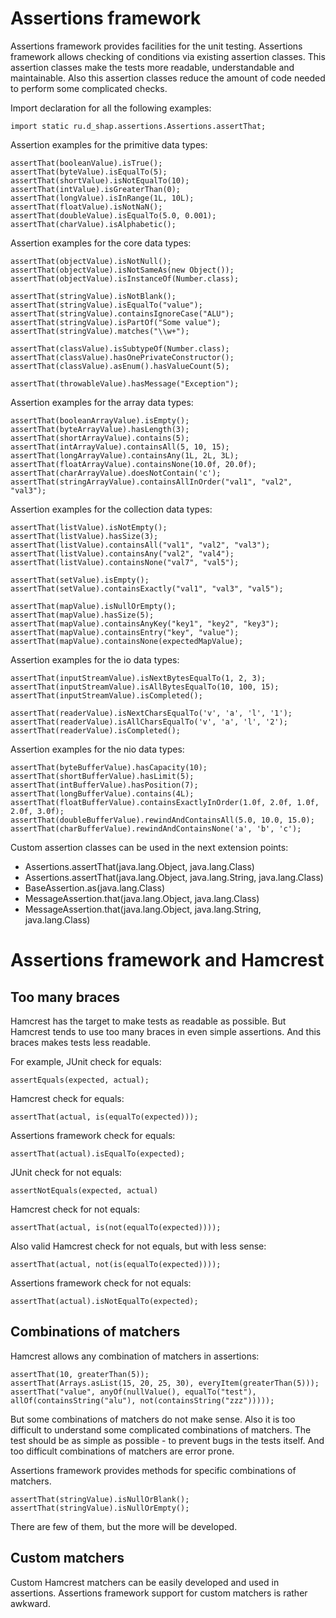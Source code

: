Assertions framework
====================
Assertions framework provides facilities for the unit testing.
Assertions framework allows checking of conditions via existing assertion classes.
This assertion classes make the tests more readable, understandable and maintainable.
Also this assertion classes reduce the amount of code needed to perform some complicated checks.

Import declaration for all the following examples:
```
import static ru.d_shap.assertions.Assertions.assertThat;
```

Assertion examples for the primitive data types:
```
assertThat(booleanValue).isTrue();
assertThat(byteValue).isEqualTo(5);
assertThat(shortValue).isNotEqualTo(10);
assertThat(intValue).isGreaterThan(0);
assertThat(longValue).isInRange(1L, 10L);
assertThat(floatValue).isNotNaN();
assertThat(doubleValue).isEqualTo(5.0, 0.001);
assertThat(charValue).isAlphabetic();
```

Assertion examples for the core data types:
```
assertThat(objectValue).isNotNull();
assertThat(objectValue).isNotSameAs(new Object());
assertThat(objectValue).isInstanceOf(Number.class);

assertThat(stringValue).isNotBlank();
assertThat(stringValue).isEqualTo("value");
assertThat(stringValue).containsIgnoreCase("ALU");
assertThat(stringValue).isPartOf("Some value");
assertThat(stringValue).matches("\\w+");

assertThat(classValue).isSubtypeOf(Number.class);
assertThat(classValue).hasOnePrivateConstructor();
assertThat(classValue).asEnum().hasValueCount(5);

assertThat(throwableValue).hasMessage("Exception");
```

Assertion examples for the array data types:
```
assertThat(booleanArrayValue).isEmpty();
assertThat(byteArrayValue).hasLength(3);
assertThat(shortArrayValue).contains(5);
assertThat(intArrayValue).containsAll(5, 10, 15);
assertThat(longArrayValue).containsAny(1L, 2L, 3L);
assertThat(floatArrayValue).containsNone(10.0f, 20.0f);
assertThat(charArrayValue).doesNotContain('c');
assertThat(stringArrayValue).containsAllInOrder("val1", "val2", "val3");
```

Assertion examples for the collection data types:
```
assertThat(listValue).isNotEmpty();
assertThat(listValue).hasSize(3);
assertThat(listValue).containsAll("val1", "val2", "val3");
assertThat(listValue).containsAny("val2", "val4");
assertThat(listValue).containsNone("val7", "val5");

assertThat(setValue).isEmpty();
assertThat(setValue).containsExactly("val1", "val3", "val5");

assertThat(mapValue).isNullOrEmpty();
assertThat(mapValue).hasSize(5);
assertThat(mapValue).containsAnyKey("key1", "key2", "key3");
assertThat(mapValue).containsEntry("key", "value");
assertThat(mapValue).containsNone(expectedMapValue);
```

Assertion examples for the io data types:
```
assertThat(inputStreamValue).isNextBytesEqualTo(1, 2, 3);
assertThat(inputStreamValue).isAllBytesEqualTo(10, 100, 15);
assertThat(inputStreamValue).isCompleted();

assertThat(readerValue).isNextCharsEqualTo('v', 'a', 'l', '1');
assertThat(readerValue).isAllCharsEqualTo('v', 'a', 'l', '2');
assertThat(readerValue).isCompleted();
```

Assertion examples for the nio data types:
```
assertThat(byteBufferValue).hasCapacity(10);
assertThat(shortBufferValue).hasLimit(5);
assertThat(intBufferValue).hasPosition(7);
assertThat(longBufferValue).contains(4L);
assertThat(floatBufferValue).containsExactlyInOrder(1.0f, 2.0f, 1.0f, 2.0f, 3.0f);
assertThat(doubleBufferValue).rewindAndContainsAll(5.0, 10.0, 15.0);
assertThat(charBufferValue).rewindAndContainsNone('a', 'b', 'c');
```

Custom assertion classes can be used in the next extension points:
* Assertions.assertThat(java.lang.Object, java.lang.Class)
* Assertions.assertThat(java.lang.Object, java.lang.String, java.lang.Class)
* BaseAssertion.as(java.lang.Class)
* MessageAssertion.that(java.lang.Object, java.lang.Class)
* MessageAssertion.that(java.lang.Object, java.lang.String, java.lang.Class)

Assertions framework and Hamcrest
=================================
Too many braces
---------------
Hamcrest has the target to make tests as readable as possible.
But Hamcrest tends to use too many braces in even simple assertions.
And this braces makes tests less readable.

For example, JUnit check for equals:
```
assertEquals(expected, actual);
``` 
Hamcrest check for equals:
```
assertThat(actual, is(equalTo(expected)));
```
Assertions framework check for equals:
```
assertThat(actual).isEqualTo(expected);
```

JUnit check for not equals:
```
assertNotEquals(expected, actual)
```
Hamcrest check for not equals:
```
assertThat(actual, is(not(equalTo(expected))));
```
Also valid Hamcrest check for not equals, but with less sense:
```
assertThat(actual, not(is(equalTo(expected))));
```
Assertions framework check for not equals:
```
assertThat(actual).isNotEqualTo(expected);
```

Combinations of matchers
------------------------
Hamcrest allows any combination of matchers in assertions:
```
assertThat(10, greaterThan(5));
assertThat(Arrays.asList(15, 20, 25, 30), everyItem(greaterThan(5)));
assertThat("value", anyOf(nullValue(), equalTo("test"), allOf(containsString("alu"), not(containsString("zzz")))));
```
But some combinations of matchers do not make sense.
Also it is too difficult to understand some complicated combinations of matchers.
The test should be as simple as possible - to prevent bugs in the tests itself.
And too difficult combinations of matchers are error prone.

Assertions framework provides methods for specific combinations of matchers.
```
assertThat(stringValue).isNullOrBlank();
assertThat(stringValue).isNullOrEmpty();
```
There are few of them, but the more will be developed.

Custom matchers
---------------
Custom Hamcrest matchers can be easily developed and used in assertions.
Assertions framework support for custom matchers is rather awkward.
